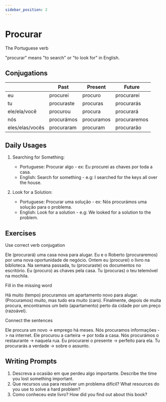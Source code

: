```yaml
---
sidebar_position: 2
---
```


# Procurar

The Portuguese verb

"procurar" means "to search" or "to look for" in English.

## Conjugations

|                 | Past       | Present    | Future       |
| --------------- | ---------- | ---------- | ------------ |
| eu              | procurei   | procuro    | procurarei   |
| tu              | procuraste | procuras   | procurarás   |
| ele/ela/você    | procurou   | procura    | procurará    |
| nós             | procurámos | procuramos | procuraremos |
| eles/elas/vocês | procuraram | procuram   | procurarão   |

## Daily Usages

1. Searching for Something:

   - Portuguese: Procurar algo - ex: Eu procurei as chaves por toda a casa.
   - English: Search for something - e.g: I searched for the keys all over the house.

2. Look for a Solution:

   - Portuguese: Procurar uma solução - ex: Nós procurámos uma solução para o problema.
   - English: Look for a solution - e.g: We looked for a solution to the problem.

## Exercises

Use correct verb conjugation

Ele (procurará) uma casa nova para alugar.
Eu e o Roberto (procuraremos) por uma nova oportunidade de negócio.
Ontem eu (procurei) o livro na biblioteca.
Na semana passada, tu (procuraste) os documentos no escritório.
Eu (procuro) as chaves pela casa.
Tu (procuras) o teu telemóvel na mochila.

Fill in the missing word

Há muito (tempo) procuramos um apartamento novo para alugar. (Procuramos) muito, mas tudo era muito (caro). Finalmente, depois de muita procura, encontramos um belo (apartamento) perto da cidade por um preço (razoável).

Connect the sentences

Ele procura um novo -> emprego há meses.
Nós procuramos informações -> na internet.
Ele procurou a carteira -> por toda a casa.
Nós procurámos o restaurante -> naquela rua.
Eu procurarei o presente -> perfeito para ela.
Tu procurarás a verdade -> sobre o assunto.

## Writing Prompts

1. Descreva a ocasião em que perdeu algo importante. Describe the time you lost something important.
2. Que recursos usa para resolver um problema difícil? What resources do you use to solve a hard problem?
3. Como conheceu este livro? How did you find out about this book?
